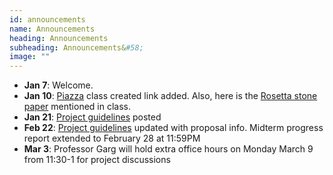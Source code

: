 ```yaml
---
id: announcements
name: Announcements
heading: Announcements
subheading: Announcements&#58;
image: ""
---
```


- **Jan 7**: Welcome.
- **Jan 10**: [Piazza](https://piazza.com/class/k58dhm1uifx2s0) class created link added. Also, here is the [Rosetta stone paper](https://castlelab.princeton.edu/html/Papers/AIOR_July2012.pdf) mentioned in class.
- **Jan 21**: [Project guidelines](https://docs.google.com/document/d/e/2PACX-1vRhOIePo-Y7EXp0QaYDfuIoX-06Pr82Y2WTKwAFjjTgPbACEw81rYOaTPWTZMIcMe-72iFMIpEJYLfg/pub) posted
- **Feb 22**: [Project guidelines](https://docs.google.com/document/d/e/2PACX-1vRhOIePo-Y7EXp0QaYDfuIoX-06Pr82Y2WTKwAFjjTgPbACEw81rYOaTPWTZMIcMe-72iFMIpEJYLfg/pub) updated with proposal info. Midterm progress report extended to February 28 at 11:59PM
- **Mar 3**: Professor Garg will hold extra office hours on Monday March 9 from 11:30-1 for project discussions

<!--  - **<span style="color:#b32425">New</span> Oct 30**: TA hours moved to 3-4PM, Thursday in Pratt 290

 - **<span style="color:#b32425">New</span> Oct 30**: You are encouraged to upload the link of your presentation slides to the seminar excel sheet.

 - **Oct 11**: The course project guideline is now posted. [Guideline]({{ site.baseurl }}/assets/slides/course_project_guideline.pdf)

 - **Oct 3**: Updated software resources. Enroll on [Piazza](https://piazza.com/utoronto.ca/fall2018/csc2541) to find project partners.

 - **Sept 18**: New classroom change from BA1240 to ES B142. -->

